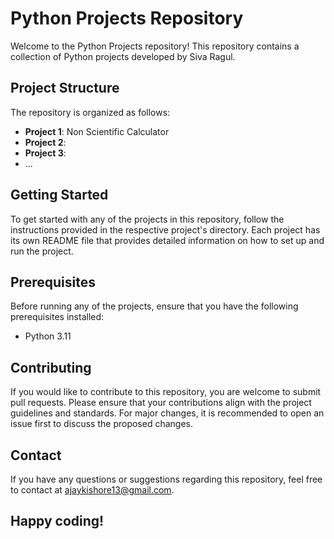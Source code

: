 # Python Projects Repository

Welcome to the Python Projects repository! This repository contains a collection of Python projects developed by Siva Ragul.

## Project Structure

The repository is organized as follows:

- **Project 1**: Non Scientific Calculator
- **Project 2**: 
- **Project 3**: 
- ...

## Getting Started

To get started with any of the projects in this repository, follow the instructions provided in the respective project's directory. Each project has its own README file that provides detailed information on how to set up and run the project.

## Prerequisites

Before running any of the projects, ensure that you have the following prerequisites installed:

- Python 3.11

## Contributing

If you would like to contribute to this repository, you are welcome to submit pull requests. Please ensure that your contributions align with the project guidelines and standards. For major changes, it is recommended to open an issue first to discuss the proposed changes.

## Contact

If you have any questions or suggestions regarding this repository, feel free to contact at ajaykishore13@gmail.com.

## Happy coding!
